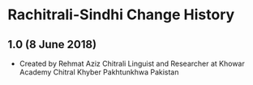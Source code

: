 Rachitrali-Sindhi Change History
================================

1.0 (8 June 2018)
-----------------
* Created by Rehmat Aziz Chitrali Linguist and Researcher at Khowar Academy Chitral Khyber Pakhtunkhwa Pakistan